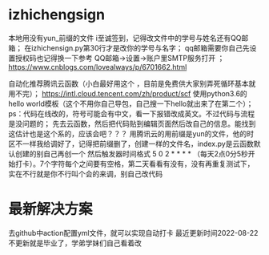 # izhichengsign
本地用没有yun_前缀的文件
i至诚签到，记得改文件中的学号与姓名还有QQ邮箱；
在izhichensign.py第30行才是改你的学号与名字；
qq邮箱需要你自己先设置授权码也记得换一下参考            QQ邮箱->设置->账户里SMTP服务打开 ；
https://www.cnblogs.com/lovealways/p/6701662.html

自动化推荐腾讯云函数（小白最好用这个 ，目前是免费供大家别弄死循环基本就用不完）；
https://intl.cloud.tencent.com/zh/product/scf
使用python3.6的hello world模板（这个不用你自己导包，自己搜一下hello就出来了在第二个）；
ps：代码在线改的，符号可能会有中文，看一下报错改成英文。不过代码与流程是没问题的；
先去云函数，然后把代码贴到编辑页面然后改自己的信息。能找到这估计也是这个系的，应该会吧？？？
用腾讯云的用前缀是yun的文件，他的时区不一样我给调好了，记得把前缀删了，创建一样的文件名，index.py是云函数默认创建的别自己再创一个
然后触发器时间格式 5 0 2 * * * * （每天2点0分5秒开始打卡）。7个字符每个之间要有空格，第二天看看有没有，没有再重复测试下，实在不行就是你不行叫个会的来调，别自己改代码

# 最新解决方案
去github中action配置yml文件，就可以实现自动打卡
最近更新时间2022-08-22不更新就是毕业了，学弟学妹们自己看着改
